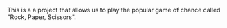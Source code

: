 This is a a project that allows us to play the popular game of chance called "Rock, Paper, Scissors". 